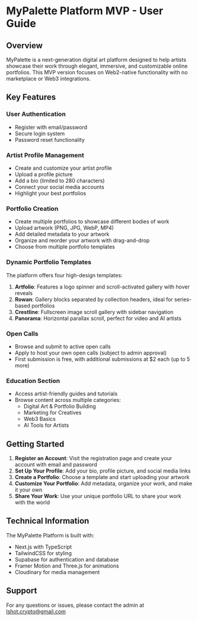# MyPalette Platform MVP - User Guide

## Overview

MyPalette is a next-generation digital art platform designed to help artists showcase their work through elegant, immersive, and customizable online portfolios. This MVP version focuses on Web2-native functionality with no marketplace or Web3 integrations.

## Key Features

### User Authentication
- Register with email/password
- Secure login system
- Password reset functionality

### Artist Profile Management
- Create and customize your artist profile
- Upload a profile picture
- Add a bio (limited to 280 characters)
- Connect your social media accounts
- Highlight your best portfolios

### Portfolio Creation
- Create multiple portfolios to showcase different bodies of work
- Upload artwork (PNG, JPG, WebP, MP4)
- Add detailed metadata to your artwork
- Organize and reorder your artwork with drag-and-drop
- Choose from multiple portfolio templates

### Dynamic Portfolio Templates
The platform offers four high-design templates:

1. **Artfolio**: Features a logo spinner and scroll-activated gallery with hover reveals
2. **Rowan**: Gallery blocks separated by collection headers, ideal for series-based portfolios
3. **Crestline**: Fullscreen image scroll gallery with sidebar navigation
4. **Panorama**: Horizontal parallax scroll, perfect for video and AI artists

### Open Calls
- Browse and submit to active open calls
- Apply to host your own open calls (subject to admin approval)
- First submission is free, with additional submissions at $2 each (up to 5 more)

### Education Section
- Access artist-friendly guides and tutorials
- Browse content across multiple categories:
  - Digital Art & Portfolio Building
  - Marketing for Creatives
  - Web3 Basics
  - AI Tools for Artists

## Getting Started

1. **Register an Account**: Visit the registration page and create your account with email and password
2. **Set Up Your Profile**: Add your bio, profile picture, and social media links
3. **Create a Portfolio**: Choose a template and start uploading your artwork
4. **Customize Your Portfolio**: Add metadata, organize your work, and make it your own
5. **Share Your Work**: Use your unique portfolio URL to share your work with the world

## Technical Information

The MyPalette Platform is built with:
- Next.js with TypeScript
- TailwindCSS for styling
- Supabase for authentication and database
- Framer Motion and Three.js for animations
- Cloudinary for media management

## Support

For any questions or issues, please contact the admin at lshot.crypto@gmail.com

